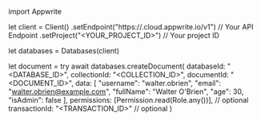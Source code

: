 import Appwrite

let client = Client()
    .setEndpoint("https://<REGION>.cloud.appwrite.io/v1") // Your API Endpoint
    .setProject("<YOUR_PROJECT_ID>") // Your project ID

let databases = Databases(client)

let document = try await databases.createDocument(
    databaseId: "<DATABASE_ID>",
    collectionId: "<COLLECTION_ID>",
    documentId: "<DOCUMENT_ID>",
    data: [
        "username": "walter.obrien",
        "email": "walter.obrien@example.com",
        "fullName": "Walter O'Brien",
        "age": 30,
        "isAdmin": false
    ],
    permissions: [Permission.read(Role.any())], // optional
    transactionId: "<TRANSACTION_ID>" // optional
)

